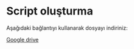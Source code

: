 # Script oluşturma

Aşağıdaki bağlantıyı kullanarak dosyayı indiriniz:

[Google drive](https://drive.google.com/file/d/1fvrsrgtK3GzMX7iDl_FuTyM1WkAml3aM/view?usp=share_link)

